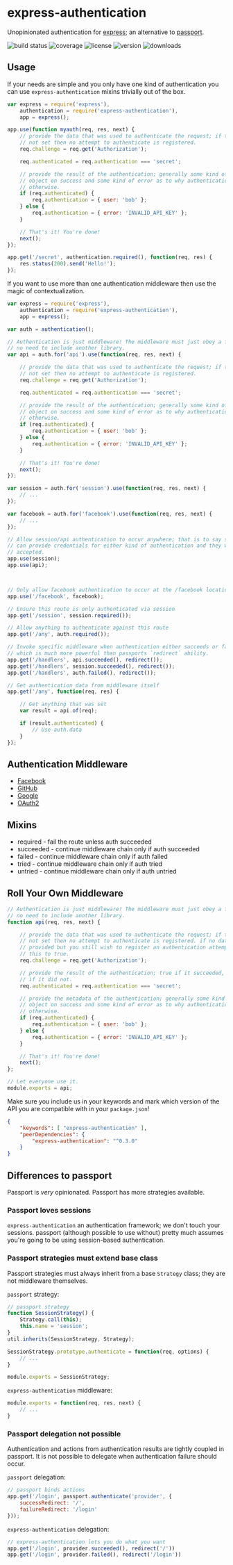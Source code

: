 # express-authentication

Unopinionated authentication for [express]; an alternative to [passport].

![build status](http://img.shields.io/travis/izaakschroeder/express-authentication.svg?style=flat&branch=master)
![coverage](http://img.shields.io/coveralls/izaakschroeder/express-authentication.svg?style=flat&branch=master)
![license](http://img.shields.io/npm/l/express-authentication.svg?style=flat)
![version](http://img.shields.io/npm/v/express-authentication.svg?style=flat)
![downloads](http://img.shields.io/npm/dm/express-authentication.svg?style=flat)

## Usage

If your needs are simple and you only have one kind of authentication you can use `express-authentication` mixins trivially out of the box.

```javascript
var express = require('express'),
	authentication = require('express-authentication'),
	app = express();

app.use(function myauth(req, res, next) {
	// provide the data that was used to authenticate the request; if this is
	// not set then no attempt to authenticate is registered.
	req.challenge = req.get('Authorization');

	req.authenticated = req.authentication === 'secret';

	// provide the result of the authentication; generally some kind of user
	// object on success and some kind of error as to why authentication failed
	// otherwise.
	if (req.authenticated) {
		req.authentication = { user: 'bob' };
	} else {
		req.authentication = { error: 'INVALID_API_KEY' };
	}

	// That's it! You're done!
	next();
});

app.get('/secret', authentication.required(), function(req, res) {
	res.status(200).send('Hello!');
});
```

If you want to use more than one authentication middleware then use the magic of contextualization.

```javascript
var express = require('express'),
	authentication = require('express-authentication'),
	app = express();

var auth = authentication();

// Authentication is just middleware! The middleware must just obey a few rules;
// no need to include another library.
var api = auth.for('api').use(function(req, res, next) {

	// provide the data that was used to authenticate the request; if this is
	// not set then no attempt to authenticate is registered.
	req.challenge = req.get('Authorization');

	req.authenticated = req.authentication === 'secret';

	// provide the result of the authentication; generally some kind of user
	// object on success and some kind of error as to why authentication failed
	// otherwise.
	if (req.authenticated) {
		req.authentication = { user: 'bob' };
	} else {
		req.authentication = { error: 'INVALID_API_KEY' };
	}

	// That's it! You're done!
	next();
});

var session = auth.for('session').use(function(req, res, next) {
	// ...
});

var facebook = auth.for('facebook').use(function(req, res, next) {
	// ...
});

// Allow session/api authentication to occur anywhere; that is to say someone
// can provide credentials for either kind of authentication and they will be
// accepted.
app.use(session);
app.use(api);



// Only allow facebook authentication to occur at the /facebook location.
app.use('/facebook', facebook);

// Ensure this route is only authenticated via session
app.get('/session', session.required());

// Allow anything to authenticate against this route
app.get('/any', auth.required());

// Invoke specific middleware when authentication either succeeds or fails
// which is much more powerful than passports `redirect` ability.
app.get('/handlers', api.succeeded(), redirect());
app.get('/handlers', session.succeeded(), redirect());
app.get('/handlers', auth.failed(), redirect());

// Get authentication data from middleware itself
app.get('/any', function(req, res) {

	// Get anything that was set
	var result = api.of(req);

	if (result.authenticated) {
		// Use auth.data
	}
});

```

## Authentication Middleware

 * [Facebook](http://www.github.com/)
 * [GitHub](http://www.github.com/)
 * [Google](http://www.github.com/)
 * [OAuth2](http://www.github.com/izaakschroeder/express-authentication-oauth2)

## Mixins

 * required - fail the route unless auth succeeded
 * succeeded - continue middleware chain only if auth succeeded
 * failed - continue middleware chain only if auth failed
 * tried - continue middleware chain only if auth tried
 * untried - continue middleware chain only if auth untried

## Roll Your Own Middleware

```javascript
// Authentication is just middleware! The middleware must just obey a few rules;
// no need to include another library.
function api(req, res, next) {

	// provide the data that was used to authenticate the request; if this is
	// not set then no attempt to authenticate is registered. if no data is
	// provided but you still wish to register an authentication attempt, set
	// this to true.
	req.challenge = req.get('Authorization');

	// provide the result of the authentication; true if it succeeded, false
	// if it did not.
	req.authenticated = req.authentication === 'secret';

	// provide the metadata of the authentication; generally some kind of user
	// object on success and some kind of error as to why authentication failed
	// otherwise.
	if (req.authenticated) {
		req.authentication = { user: 'bob' };
	} else {
		req.authentication = { error: 'INVALID_API_KEY' };
	}

	// That's it! You're done!
	next();
};

// Let everyone use it.
module.exports = api;

```

Make sure you include us in your keywords and mark which version of the API you are compatible with in your `package.json`!

```json
{
	"keywords": [ "express-authentication" ],
	"peerDependencies": {
		"express-authentication": "^0.3.0"
	}
}
```

## Differences to passport

Passport is _very_ opinionated. Passport has more strategies available.

### Passport loves sessions

`express-authentication` an authentication framework; we don't touch your sessions. passport (although possible to use without) pretty much assumes you're going to be using session-based authentication.

### Passport strategies must extend base class

Passport strategies must always inherit from a base `Strategy` class; they are not middleware themselves.

`passport` strategy:

```javascript
// passport strategy
function SessionStrategy() {
	Strategy.call(this);
	this.name = 'session';
}
util.inherits(SessionStrategy, Strategy);

SessionStrategy.prototype.authenticate = function(req, options) {
	// ...
}

module.exports = SessionStrategy;
```

`express-authentication` middleware:

```javascript
module.exports = function(req, res, next) {
	// ...
}
```

### Passport delegation not possible

Authentication and actions from authentication results are tightly coupled in passport. It is not possible to delegate when authentication failure should occur.

`passport` delegation:

```javascript
// passport binds actions
app.get('/login', passport.authenticate('provider', {
	successRedirect: '/',
	failureRedirect: '/login'
}));
```

`express-authentication` delegation:

```javascript
// express-authentication lets you do what you want
app.get('/login', provider.succeeded(), redirect('/'))
app.get('/login', provider.failed(), redirect('/login'))
```

[express]: http://expressjs.com/
[passport]: https://github.com/jaredhanson/passport
